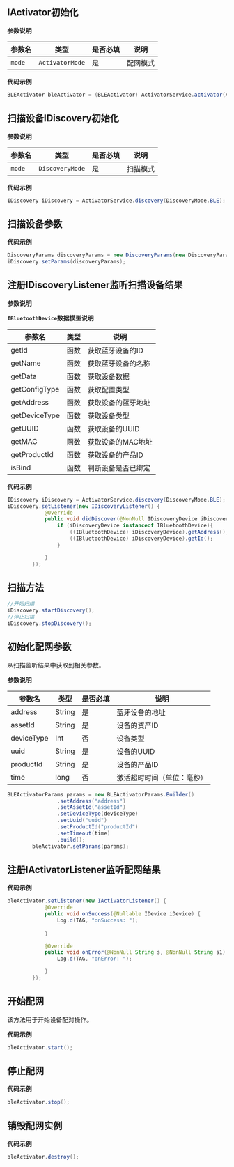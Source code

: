 ## IActivator初始化

**参数说明**

| 参数名 | 类型 | 是否必填 | 说明 |
| --- | --- | --- | --- |
| `mode` | `ActivatorMode` | 是 | 配网模式 |

**代码示例**

```java
BLEActivator bleActivator = (BLEActivator) ActivatorService.activator(ActivatorMode.BLE);
```

## 扫描设备IDiscovery初始化

**参数说明**

| 参数名 | 类型 | 是否必填 | 说明 |
| --- | --- | --- | --- |
| `mode` | `DiscoveryMode` | 是 | 扫描模式 |

**代码示例**

```java
IDiscovery iDiscovery = ActivatorService.discovery(DiscoveryMode.BLE);
```

## 扫描设备参数

**代码示例**

```java
DiscoveryParams discoveryParams = new DiscoveryParams(new DiscoveryParams.Builder().setTimeout(600_000));
iDiscovery.setParams(discoveryParams);
```

## 注册IDiscoveryListener监听扫描设备结果

**参数说明**

**`IBluetoothDevice`数据模型说明**

| 参数名 | 类型 | 说明 |
|-------|------|------|
| getId | 函数 | 获取蓝牙设备的ID |
| getName | 函数 | 获取蓝牙设备的名称 |
| getData | 函数 | 获取设备数据 |
| getConfigType | 函数 | 获取配置类型 |
| getAddress | 函数 | 获取设备的蓝牙地址 |
| getDeviceType | 函数 | 获取设备类型 |
| getUUID | 函数 | 获取设备的UUID |
| getMAC | 函数 | 获取设备的MAC地址 |
| getProductId | 函数 | 获取设备的产品ID |
| isBind | 函数 | 判断设备是否已绑定 |


**代码示例**

```java
IDiscovery iDiscovery = ActivatorService.discovery(DiscoveryMode.BLE);
iDiscovery.setListener(new IDiscoveryListener() {
            @Override
            public void didDiscover(@NonNull IDiscoveryDevice iDiscoveryDevice) {
                if (iDiscoveryDevice instanceof IBluetoothDevice){
                    ((IBluetoothDevice) iDiscoveryDevice).getAddress();
                    ((IBluetoothDevice) iDiscoveryDevice).getId();
                }

            }
        });
```

## 扫描方法

```java
//开始扫描
iDiscovery.startDiscovery();
//停止扫描
iDiscovery.stopDiscovery();
```

## 初始化配网参数

从扫描监听结果中获取到相关参数。

**参数说明**

| 参数名 | 类型 | 是否必填 | 说明 |
|-------|------|----------|------|
| address | String | 是 | 蓝牙设备的地址 |
| assetId | String | 是 | 设备的资产ID |
| deviceType | Int | 否 | 设备类型 |
| uuid | String | 是 | 设备的UUID |
| productId | String | 是 | 设备的产品ID |
| time | long | 否 | 激活超时时间（单位：毫秒） |


```java
BLEActivatorParams params = new BLEActivatorParams.Builder()
                .setAddress("address")
                .setAssetId("assetId")
                .setDeviceType(deviceType)
                .setUuid("uuid")
                .setProductId("productId")
                .setTimeout(time)
                .build();
        bleActivator.setParams(params);
```


## 注册IActivatorListener监听配网结果

**代码示例**

```java
bleActivator.setListener(new IActivatorListener() {
            @Override
            public void onSuccess(@Nullable IDevice iDevice) {
                Log.d(TAG, "onSuccess: ");
                
            }

            @Override
            public void onError(@NonNull String s, @NonNull String s1) {
                Log.d(TAG, "onError: ");

            }
        });
```

## 开始配网

该方法用于开始设备配对操作。

**代码示例**

```java
bleActivator.start();
```

## 停止配网

**代码示例**

```java
bleActivator.stop();
```

## 销毁配网实例

**代码示例**

```java
bleActivator.destroy();
```
